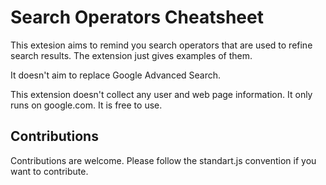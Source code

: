 # Search Operators Cheatsheet
This extesion aims to remind you search operators that are used to refine search results. The extension just gives examples of them.

It doesn't aim to replace Google Advanced Search.

This extension doesn't collect any user and web page information. It only runs on google.com. It is free to use.

## Contributions
Contributions are welcome. Please follow the standart.js convention if you want to contribute.
